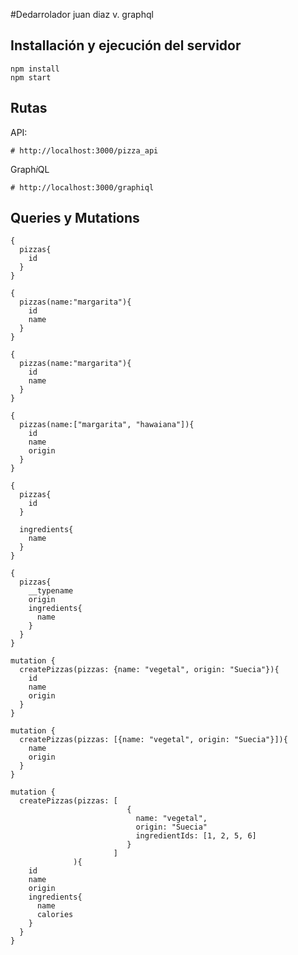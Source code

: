 ﻿#Dedarrolador juan diaz v. graphql

## Installación y ejecución del servidor
```
npm install
npm start
```

## Rutas
API:
```
# http://localhost:3000/pizza_api
```

Graph<i>i</i>QL
```
# http://localhost:3000/graphiql
```

## Queries y Mutations
```
{
  pizzas{
    id
  }
}
```
```
{
  pizzas(name:"margarita"){
    id
    name
  }
}
```
```
{
  pizzas(name:"margarita"){
    id
    name
  }
}
```
```
{
  pizzas(name:["margarita", "hawaiana"]){
    id
    name
    origin
  }
}
```
```
{
  pizzas{
    id
  }
  
  ingredients{
    name
  }
}
```
```
{
  pizzas{
    __typename
    origin
    ingredients{
      name
    }
  }
}
```
```
mutation {
  createPizzas(pizzas: {name: "vegetal", origin: "Suecia"}){
    id
    name
    origin
  }
}
```
```
mutation {
  createPizzas(pizzas: [{name: "vegetal", origin: "Suecia"}]){
    name
    origin
  }
}
```
```
mutation {
  createPizzas(pizzas: [
                          {
                            name: "vegetal",
                            origin: "Suecia"
                            ingredientIds: [1, 2, 5, 6]
                          }
  					   ]
  			  ){
    id
    name
    origin
    ingredients{
      name
      calories
    }
  }
}
```
